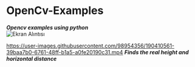 # OpenCv-Examples
***Opencv examples using python***  
![Ekran Alıntısı](https://user-images.githubusercontent.com/98954356/186373184-bfaeb6a4-f47f-43ac-b5bf-c727302fc33c.PNG)


https://user-images.githubusercontent.com/98954356/190410561-39baa7b0-6761-48ff-b1a5-a0fe20190c31.mp4
***Finds the real height and horizontal distance***
